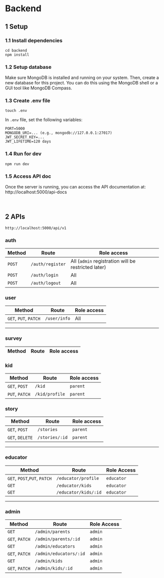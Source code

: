 # Backend

## 1 Setup
### 1.1 Install dependencies
```
cd backend
npm install
```
### 1.2 Setup database
Make sure MongoDB is installed and running on your system. Then, create a new database for this project. You can do this using the MongoDB shell or a GUI tool like MongoDB Compass.

### 1.3 Create .env file
```
touch .env
```  
In `.env` file, set the following variables:  
```
PORT=5000
MONGODB_URI=... (e.g., mongodb://127.0.0.1:27017)
JWT_SECRET_KEY=...
JWT_LIFETIME=120 days
```

### 1.4 Run for dev  
```
npm run dev
```

### 1.5 Access API doc
Once the server is running, you can access the API documentation at:
http://localhost:5000/api-docs

<br>

## 2 APIs
`http://localhost:5000/api/v1`
### auth
| Method | Route | Role access |
|----|---|---|
| `POST` | `/auth/register` | All (`admin` registration will be restricted later) |
| `POST` | `/auth/login` | All |
| `POST` | `/auth/logout` | All |

### user
| Method | Route | Role access |
|----|---|---|
| `GET`, `PUT`, `PATCH` | `/user/info` | All |

--- 
### survey
| Method | Route | Role access |
|----|---|---|

### kid
| Method | Route | Role access |
|----|---|---|
| `GET`, `POST` | `/kid` | `parent` |
| `PUT`, `PATCH` | `/kid/profile` | `parent` |

### story
| Method | Route | Role access |
|----|---|---|
| `GET`, `POST` | `/stories` | `parent` |
| `GET`, `DELETE` | `/stories/:id` | `parent` |

--- 

### educator
| Method | Route | Role Access |
|----|---|---|
| `GET`, `POST`,`PUT`, `PATCH` | `/educator/profile` | `educator` |
| `GET` | `/educator/kids` | `educator` |
| `GET` | `/educator/kids/:id` | `educator` |

--- 
### admin
| Method | Route | Role Access |
|----|---|---|
| `GET` | `/admin/parents` | `admin` |
| `GET`, `PATCH` | `/admin/parents/:id` | `admin` |
| `GET` | `/admin/educators` | `admin` |
| `GET`, `PATCH` | `/admin/educators/:id` | `admin` |
| `GET` | `/admin/kids` | `admin` |
| `GET`, `PATCH` | `/admin/kids/:id` | `admin` |